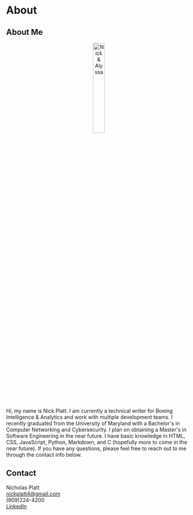 # About

## About Me  

<style>
.aligncenter{
	text-align: center;
}
</style>

<p class="aligncenter">
<img src="https://nicklyss.com/wp-content/uploads/2020/04/00100sPORTRAIT_00100_BURST20190815092003785_COVER.jpg" alt="Nick & Alyssa" width="25%" height ="25%" style ="border-radius: 20px">
</p>

Hi, my name is Nick Platt.  I am currently a technical writer for Boeing Intelligence & Analytics and work with multiple development teams.  I recently graduated from the University of Maryland with a Bachelor's in Computer Networking and Cybersecurity.  I plan on obtaining a Master's in Software Engineering in the near future.  I have basic knowledge in HTML, CSS, JavaScript, Python, Markdown, and C (hopefully more to come in the near future).  If you have any questions, please feel free to reach out to me through the contact info below.  
## Contact  
Nicholas Platt  
nickplatt4@gmail.com  
(909)224-4200  
[LinkedIn](https://www.linkedin.com/in/nicholas-platt/)